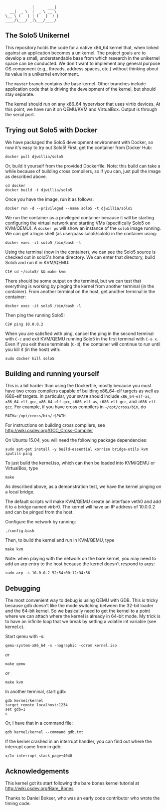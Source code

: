                 |      ___|  
      __|  _ \  |  _ \ __ \  
    \__ \ (   | | (   |  ) | 
    ____/\___/ _|\___/____/  

The Solo5 Unikernel
-------------------

This repository holds the code for a native x86_64 kernel that, when
linked against an application becomes a unikernel.  The project goals
are to develop a small, understandable base from which research in the
unikernel space can be conducted.  We don't want to implement any
general purpose OS component (e.g., threads, address spaces, etc.)
without thinking about its value in a unikernel environment.

The `master` branch contains the base kernel.  Other branches include
application code that is driving the development of the kernel, but
should stay separate.

The kernel should run on any x86_64 hypervisor that uses virtio
devices.  At this point, we have run it on QEMU/KVM and VirtualBox.
Output is through the serial port.

Trying out Solo5 with Docker
----------------------------

We have packaged the Solo5 development environment with Docker, so now
it's easy to try out Solo5!  First, get the container from Docker Hub:

    docker pull djwillia/solo5

Or, build it yourself from the provided Dockerfile.  Note: this build
can take a while because of building cross compilers, so if you can,
just pull the image as described above.

    cd docker
    docker build -t djwillia/solo5

Once you have the image, run it as follows:

    docker run -d --privileged --name solo5 -t djwillia/solo5

We run the container as a privileged container because it will be
starting configuring the virtual network and starting VMs
(specifically Solo5 on KVM/QEMU).  A `docker ps` will show an instance
of the `solo5` image running.  We can get a login shell (as user/pass
solo5/solo5) in the container using:

    docker exec -it solo5 /bin/bash -l
    
Using the terminal (now in the container), we can see the Solo5 source
is checked out in solo5's home directory.  We can enter that
directory, build Solo5 and run it in KVM/QEMU:

    C1# cd ~/solo5/ && make kvm

There should be some output on the terminal, but we can test that
everything is working by pinging the kernel from another terminal (in
the container).  From another terminal on the host, get another
terminal in the container:

    docker exec -it solo5 /bin/bash -l

Then ping the running Solo5:

    C2# ping 10.0.0.2

When you are satisfied with ping, cancel the ping in the second
terminal with `C-c` and exit KVM/QEMU running Solo5 in the first
terminal with `C-a x`.  Even if you exit these terminals (`C-d`), the
container will continue to run until you kill it (in the host) with:

    sudo docker kill solo5


Building and running yourself
-----------------------------

This is a bit harder than using the Dockerfile, mostly because you
must have two cross compilers capable of building x86_64-elf targets
as well as i686-elf targets.  In particular, your `$PATH` should
include `x86_64-elf-as`, `x86_64-elf-gcc`, `x86_64-elf-gcc`,
`i686-elf-as`, `i686-elf-gcc`, and `i686-elf-gcc`.  For example, if
you have cross compilers in `~/opt/cross/bin`, do

    PATH=~/opt/cross/bin/:$PATH

For instructions on building cross compilers, see
<http://wiki.osdev.org/GCC_Cross-Compiler>

On Ubuntu 15.04, you will need the following package dependencies:

    sudo apt-get install -y build-essential xorriso bridge-utils kvm iputils-ping

To just build the kernel.iso, which can then be loaded into
KVM/QEMU or VirtualBox, type

    make 

As described above, as a demonstration test, we have the kernel
pinging on a local bridge.

The default scripts will make KVM/QEMU create an interface veth0 and
add it to a bridge named virbr0.  The kernel will have an IP address
of 10.0.0.2 and can be pinged from the host.

Configure the network by running:

    ./config.bash

Then, to build the kernel and run in KVM/QEMU, type

    make kvm

Note: when playing with the network on the bare kernel, you may need
to add an arp entry to the host because the kernel doesn't respond to
arps:

    sudo arp -s 10.0.0.2 52:54:00:12:34:56

Debugging
---------

The most convenient way to debug is using QEMU with GDB.  This is
tricky because gdb doesn't like the mode switching between the 32-bit
loader and the 64-bit kernel.  So we basically need to get the kernel
to a point where we can attach where the kernel is already in 64-bit
mode.  My trick is to have an infinite loop that we break by setting a
volatile int variable (see kernel.c).

Start qemu with -s:

    qemu-system-x86_64 -s -nographic -cdrom kernel.iso

*or*

    make qemu

*or*

    make kvm

In another terminal, start gdb:

    gdb kernel/kernel
    target remote localhost:1234
    set gdb=1
    c

Or, I have that in a command file:

    gdb kernel/kernel --command gdb.txt

If the kernel crashed in an interrupt handler, you can find out where
the interrupt came from in gdb:

    x/1x interrupt_stack_page+4040

Acknowledgements
----------------

This kernel got its start following the bare bones kernel tutorial at
<http://wiki.osdev.org/Bare_Bones>

Thanks to Daniel Bokser, who was an early code contributor who wrote
the timing code.

